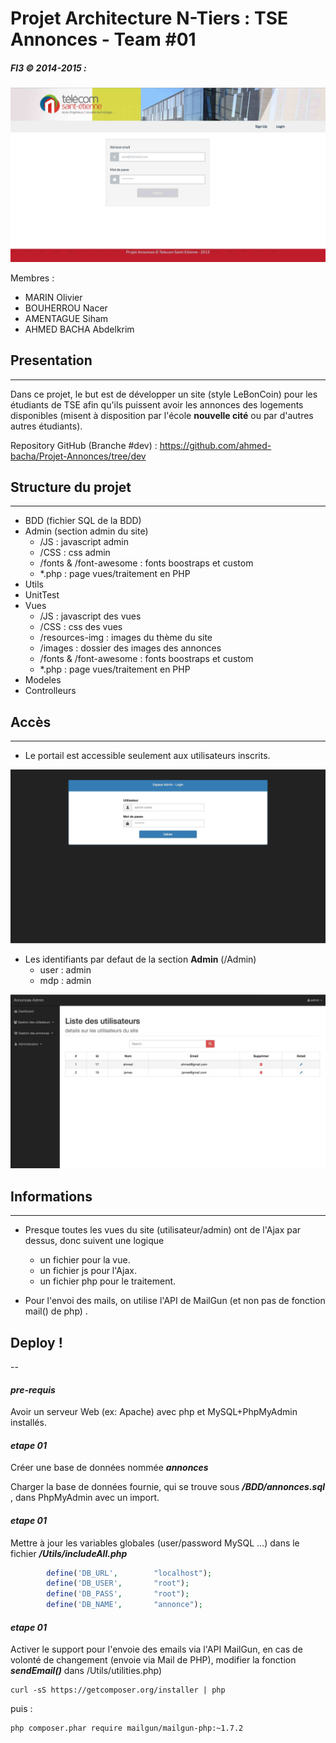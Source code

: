 # Projet Architecture N-Tiers :  TSE Annonces -  Team #01
##### FI3 © 2014-2015 : 

![](screenshot/annonces-login.jpg)


Membres : 

* MARIN Olivier
* BOUHERROU Nacer
* AMENTAGUE Siham
* AHMED BACHA Abdelkrim

## Presentation
---
Dans ce projet, le but est de développer un site (style LeBonCoin) pour les étudiants de TSE afin qu'ils puissent avoir les annonces des logements disponibles (misent à disposition par l'école **nouvelle cité** ou par d'autres autres étudiants).

Repository GitHub (Branche #dev) :
https://github.com/ahmed-bacha/Projet-Annonces/tree/dev

## Structure du projet 
---
* BDD (fichier SQL de la BDD)
* Admin (section admin du site)
    * /JS : javascript admin
    * /CSS : css  admin
    * /fonts & /font-awesome : fonts boostraps et custom
    *  *.php : page vues/traitement en PHP 
* Utils
* UnitTest
* Vues 
    * /JS : javascript des vues
    * /CSS : css des vues
    * /resources-img : images du thème du site
    * /images : dossier des images des annonces
    * /fonts & /font-awesome : fonts boostraps et custom
    *  *.php : page vues/traitement en PHP 
* Modeles
* Controlleurs

   
## Accès
---
* Le portail est accessible seulement aux utilisateurs inscrits.

![](screenshot/annonces-admin-login.jpg)


* Les identifiants par defaut de la section **Admin**  (/Admin)
    * user : admin
    * mdp : admin

![](screenshot/annonces-admin-board.jpg)

## Informations
---

*  Presque toutes les vues du site (utilisateur/admin) ont de l'Ajax par dessus, donc suivent une logique
    * un fichier pour la vue. 
    * un fichier js pour l'Ajax.
    * un fichier php pour le traitement.

*  Pour l'envoi des mails, on utilise l'API de MailGun (et non pas de fonction mail() de php) . 

## Deploy ! 
--

#### ***pre-requis***

Avoir un serveur Web (ex: Apache) avec php et MySQL+PhpMyAdmin installés.

#### ***etape 01***

Créer une base de données nommée ***annonces***

Charger la base de données fournie, qui se trouve sous ***/BDD/annonces.sql*** , dans PhpMyAdmin avec un import.

#### ***etape 01***

Mettre à jour les variables globales (user/password MySQL ...) dans le fichier ***/Utils/includeAll.php***

``` php
        define('DB_URL',        "localhost");
        define('DB_USER',       "root");
        define('DB_PASS',       "root");
        define('DB_NAME',       "annonce");
```

#### ***etape 01***

Activer le support pour l'envoie des emails via l'API MailGun, en cas de volonté de changement (envoie via Mail de PHP), modifier la fonction ***sendEmail()*** dans /Utils/utilities.php)


```shell
curl -sS https://getcomposer.org/installer | php
```

puis : 


```shell
php composer.phar require mailgun/mailgun-php:~1.7.2
```






